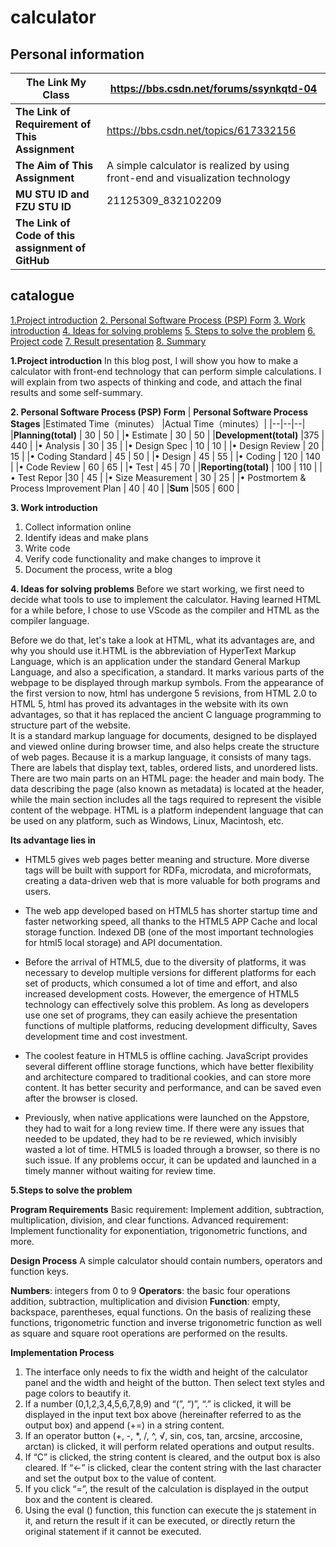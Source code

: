 # calculator
 ## Personal information
| **The Link My Class** | https://bbs.csdn.net/forums/ssynkqtd-04 |
| --------------- | ----------- |
| **The Link of Requirement of This Assignment** | https://bbs.csdn.net/topics/617332156 |
| **The Aim of This Assignment** | A simple calculator is realized by using front-end and visualization technology |
| **MU STU ID and FZU STU ID** | 21125309_832102209 |
| **The Link of Code of this assignment of GitHub** | |

## catalogue
[1.Project introduction](#q1)
[2. Personal Software Process (PSP) Form](#q2)
[3. Work introduction](#q3)
[4. Ideas for solving problems](#q4)
[5. Steps to solve the problem](#q5)
[6. Project code](#q6)
[7. Result presentation](#q7)
[8. Summary](#qwx)

<span id="q1">**1.Project introduction**<span>
 In this blog post, I will show you how to make a calculator with front-end technology that can perform simple calculations. I will explain from two aspects of thinking and code, and attach the final results and some self-summary.

<span id="q2">**2. Personal Software Process (PSP) Form**<span>
| **Personal Software Process Stages** |Estimated Time（minutes） |Actual Time（minutes）|
|--|--|--|
|**Planning(total)**  | 30 | 50 |
|• Estimate  | 30 | 50 |
|**Development(total)**  |375 | 440 |
|• Analysis  | 30 | 35 |
|• Design Spec  | 10  | 10 |
|• Design Review  | 20 | 15 |
|• Coding Standard  | 45 | 50 |
|• Design  | 45 | 55 |
|• Coding  | 120 | 140 |
|• Code Review  | 60 | 65 |
|• Test  | 45 | 70 |
|**Reporting(total)**  | 100 | 110 |
|• Test Repor  |30  | 45 |
|• Size Measurement  | 30 | 25 |
|• Postmortem & Process Improvement Plan  | 40 | 40 |
|**Sum**  |505 | 600 |

<span id="q3">**3. Work introduction**<span>
1. Collect information online
2. Identify ideas and make plans
3. Write code
4. Verify code functionality and make changes to improve it
5. Document the process, write a blog

<span id="q4">**4. Ideas for solving problems**<span>
Before we start working, we first need to decide what tools to use to implement the calculator. Having learned HTML for a while before, I chose to use VScode as the compiler and HTML as the compiler language.

Before we do that, let's take a look at HTML, what its advantages are, and why you should use it.HTML is the abbreviation of HyperText Markup Language, which is an application under the standard General Markup Language, and also a specification, a standard. It marks various parts of the webpage to be displayed through markup symbols. From the appearance of the first version to now, html has undergone 5 revisions, from HTML 2.0 to HTML 5, html has proved its advantages in the website with its own advantages, so that it has replaced the ancient C language programming to structure part of the website.  
It is a standard markup language for documents, designed to be displayed and viewed online during browser time, and also helps create the structure of web pages. Because it is a markup language, it consists of many tags. There are labels that display text, tables, ordered lists, and unordered lists. There are two main parts on an HTML page: the header and main body. The data describing the page (also known as metadata) is located at the header, while the main section includes all the tags required to represent the visible content of the webpage. HTML is a platform independent language that can be used on any platform, such as Windows, Linux, Macintosh, etc.

**Its advantage lies in**
* HTML5 gives web pages better meaning and structure. More diverse tags will be built with support for RDFa, microdata, and microformats, creating a data-driven web that is more valuable for both programs and users.

* The web app developed based on HTML5 has shorter startup time and faster networking speed, all thanks to the HTML5 APP Cache and local storage function. Indexed DB (one of the most important technologies for html5 local storage) and API documentation.

*   Before the arrival of HTML5, due to the diversity of platforms, it was necessary to develop multiple versions for different platforms for each set of products, which consumed a lot of time and effort, and also increased development costs. However, the emergence of HTML5 technology can effectively solve this problem. As long as developers use one set of programs, they can easily achieve the presentation functions of multiple platforms, reducing development difficulty, Saves development time and cost investment.

* The coolest feature in HTML5 is offline caching. JavaScript provides several different offline storage functions, which have better flexibility and architecture compared to traditional cookies, and can store more content. It has better security and performance, and can be saved even after the browser is closed.

*   Previously, when native applications were launched on the Appstore, they had to wait for a long review time. If there were any issues that needed to be updated, they had to be re reviewed, which invisibly wasted a lot of time. HTML5 is loaded through a browser, so there is no such issue. If any problems occur, it can be updated and launched in a timely manner without waiting for review time.



<span id="q5">**5.Steps to solve the problem**<span>

 **Program Requirements**
Basic requirement: Implement addition, subtraction, multiplication, division, and clear functions.
Advanced requirement: Implement functionality for exponentiation, trigonometric functions, and more.

**Design Process**
A simple calculator should contain numbers, operators and function keys.

**Numbers**: integers from 0 to 9
**Operators**: the basic four operations addition, subtraction, multiplication and division
**Function**: empty, backspace, parentheses, equal functions. On the basis of realizing these functions, trigonometric function and inverse trigonometric function as well as square and square root operations are performed on the results.

**Implementation Process**
1.  The interface only needs to fix the width and height of the calculator panel and the width and height of the button. Then select text styles and page colors to beautify it.
2. If a number (0,1,2,3,4,5,6,7,8,9) and “(”, “)”, “.” is clicked, it will be displayed in the input text box above (hereinafter referred to as the output box) and append (+=) in a string content.
3. If an operator button (+, -, *, /, ^, √, sin, cos, tan, arcsine, arccosine, arctan) is clicked, it will perform related operations and output results.
4. If “C” is clicked, the string content is cleared, and the output box is also cleared.
If “←” is clicked, clear the content string with the last character and set the output box to the value of content.
5. If you click “=”, the result of the calculation is displayed in the output box and the content is cleared.
6. Using the eval () function, this function can execute the js statement in it, and return the result if it can be executed, or directly return the original statement if it cannot be executed.
